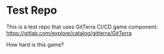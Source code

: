 # Test Repo

This is a test repo that uses GitTerra CI/CD game component:
https://gitlab.com/explore/catalog/gitterra/GitTerra

How hard is this game?
